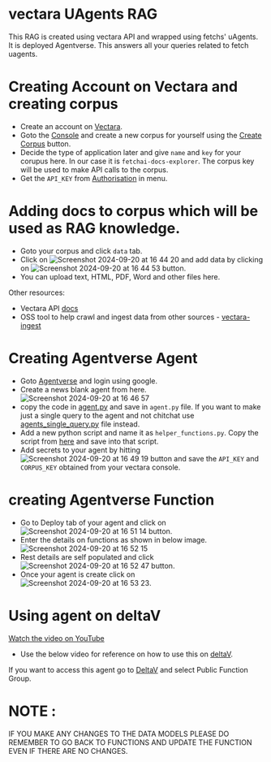 # vectara UAgents RAG
This RAG is created using vectara API and wrapped using fetchs' uAgents. It is deployed Agentverse. This answers all your queries related to fetch uagents.

# Creating Account on Vectara and creating corpus
  - Create an account on [Vectara](https://console.vectara.com/signup/?utm_source=hackathon&utm_medium=guide&utm_term=DevRel&utm_content=hacker-guide&utm_campaign=hackathon-guide-DevRel-hacker-guide).
  - Goto the [Console](https://console.vectara.com/console/corpora) and create a new corpus for yourself using the [Create Corpus](https://github.com/user-attachments/assets/4c4317c6-e324-4389-8b96-8dc984dc2f86) button.
  - Decide the type of application later and give `name` and `key` for your corupus here. In our case it is `fetchai-docs-explorer`. The corpus key will be used to make API calls to the corpus.
  - Get the `API_KEY` from [Authorisation](https://console.vectara.com/console/apiAccess/personalApiKey) in menu.

# Adding docs to corpus which will be used as RAG knowledge.
  - Goto your corpus and click `data` tab.
  - Click on ![Screenshot 2024-09-20 at 16 44 20](https://github.com/user-attachments/assets/2b91d888-048d-45af-83a8-c8127af861e4) and add data by clicking on ![Screenshot 2024-09-20 at 16 44 53](https://github.com/user-attachments/assets/4c3a8330-698a-4122-9eb0-77a5f26592a7) button.
  - You can upload text, HTML, PDF, Word and other files here.

Other resources:
* Vectara API [docs](docs.vectara.com)
* OSS tool to help crawl and ingest data from other sources - [vectara-ingest](https://github.com/vectara/vectara-ingest)

# Creating Agentverse Agent
  - Goto [Agentverse](https://agentverse.ai/) and login using google.
  - Create a news blank agent from here.![Screenshot 2024-09-20 at 16 46 57](https://github.com/user-attachments/assets/ced62510-2abf-46ce-acad-25e82a7523bb)
  - copy the code in [agent.py](https://github.com/abhifetch/vectaraUAgentsRAG/blob/main/agents.py) and save in `agent.py` file. If you want to make just a single query to the agent and not chitchat use [agents_single_query.py](https://github.com/abhifetch/vectaraUAgentsRAG/blob/main/agents_single_query.py) file instead.
  - Add a new python script and name it as `helper_functions.py`. Copy the script from [here](https://github.com/abhifetch/vectaraUAgentsRAG/blob/main/helper_functions.py) and save into that script.
  - Add secrets to your agent by hitting ![Screenshot 2024-09-20 at 16 49 19](https://github.com/user-attachments/assets/aff27e9c-d2a6-4554-a8ab-975e35932058) button and save the `API_KEY` and `CORPUS_KEY` obtained from your vectara console.

# creating Agentverse Function
  - Go to Deploy tab of your agent and click on ![Screenshot 2024-09-20 at 16 51 14](https://github.com/user-attachments/assets/a2757803-5e56-4d0d-afa3-24154695cd73) button.
  - Enter the details on functions as shown in below image.
![Screenshot 2024-09-20 at 16 52 15](https://github.com/user-attachments/assets/41ab5dfe-99a4-415f-bc73-2b38304c63b4)
  - Rest details are self populated and click ![Screenshot 2024-09-20 at 16 52 47](https://github.com/user-attachments/assets/6e2e6153-217e-4105-a1a4-7f551d974315) button.
  - Once your agent is create click on ![Screenshot 2024-09-20 at 16 53 23](https://github.com/user-attachments/assets/5fda6cb1-c7e9-47ae-89a2-07bd3d7bdf4d).

# Using agent on deltaV
  [Watch the video on YouTube](https://youtu.be/5IliBuMlhc8)
  - Use the below video for reference on how to use this on [deltaV](https://deltav.agentverse.ai/).

If you want to access this agent go to [DeltaV](https://deltav.agentverse.ai/home) and select Public Function Group.

# NOTE :

IF YOU MAKE ANY CHANGES TO THE DATA MODELS PLEASE DO REMEMBER TO GO BACK TO FUNCTIONS AND UPDATE THE FUNCTION EVEN IF THERE ARE NO CHANGES.






